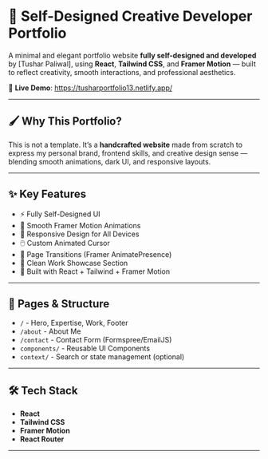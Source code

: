 # 🎨 Self-Designed Creative Developer Portfolio

A minimal and elegant portfolio website **fully self-designed and developed** by [Tushar Paliwal], using **React**, **Tailwind CSS**, and **Framer Motion** — built to reflect creativity, smooth interactions, and professional aesthetics.

🚀 **Live Demo**: https://tusharportfolio13.netlify.app/

---

## 🖌️ Why This Portfolio?

This is not a template. It’s a **handcrafted website** made from scratch to express my personal brand, frontend skills, and creative design sense — blending smooth animations, dark UI, and responsive layouts.

---

## ✨ Key Features

- ⚡ Fully Self-Designed UI
- 🎥 Smooth Framer Motion Animations
- 🎯 Responsive Design for All Devices
- 🖱️ Custom Animated Cursor
- 🚀 Page Transitions (Framer AnimatePresence)
- 💼 Clean Work Showcase Section
- 🎨 Built with React + Tailwind + Framer Motion

---

## 📁 Pages & Structure

- `/` - Hero, Expertise, Work, Footer
- `/about` - About Me
- `/contact` - Contact Form (Formspree/EmailJS)
- `components/` - Reusable UI Components
- `context/` - Search or state management (optional)

---

## 🛠️ Tech Stack

- **React**
- **Tailwind CSS**
- **Framer Motion**
- **React Router**

---

